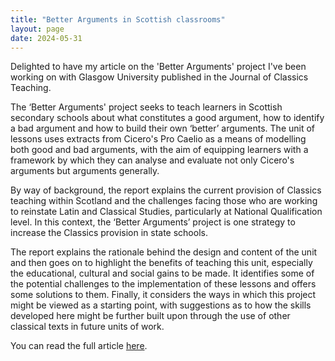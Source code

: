 ```yaml
---
title: "Better Arguments in Scottish classrooms"
layout: page
date: 2024-05-31
---
```


Delighted to have my article on the 'Better Arguments' project I've been working on with Glasgow University published in the Journal of Classics Teaching.

The ‘Better Arguments' project seeks to teach learners in Scottish secondary schools about what constitutes a good argument, how to identify a bad argument and how to build their own ‘better’ arguments. The unit of lessons uses extracts from Cicero's Pro Caelio as a means of modelling both good and bad arguments, with the aim of equipping learners with a framework by which they can analyse and evaluate not only Cicero's arguments but arguments generally. 

By way of background, the report explains the current provision of Classics teaching within Scotland and the challenges facing those who are working to reinstate Latin and Classical Studies, particularly at National Qualification level. In this context, the ‘Better Arguments’ project is one strategy to increase the Classics provision in state schools. 

The report explains the rationale behind the design and content of the unit and then goes on to highlight the benefits of teaching this unit, especially the educational, cultural and social gains to be made. It identifies some of the potential challenges to the implementation of these lessons and offers some solutions to them. Finally, it considers the ways in which this project might be viewed as a starting point, with suggestions as to how the skills developed here might be further built upon through the use of other classical texts in future units of work.

You can read the full article [here](https://www.cambridge.org/core/journals/journal-of-classics-teaching/article/report-on-better-arguments-in-scottish-classrooms/7998511F36751A5B5D384AA8D230C6CC?utm_campaign=shareaholic&utm_medium=copy_link&utm_source=bookmark).


